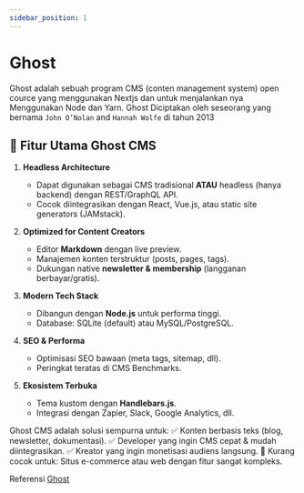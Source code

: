 ```yaml
---
sidebar_position: 1
---
```


# Ghost

Ghost adalah sebuah program CMS (conten management system) open cource yang menggunakan Nextjs dan untuk menjalankan nya Menggunakan Node dan Yarn. Ghost Diciptakan oleh seseorang yang bernama `John O’Nolan` and `Hannah Wolfe` di tahun 2013


## 🚀 Fitur Utama Ghost CMS
1. **Headless Architecture**  
   - Dapat digunakan sebagai CMS tradisional **ATAU** headless (hanya backend) dengan REST/GraphQL API.  
   - Cocok diintegrasikan dengan React, Vue.js, atau static site generators (JAMstack).

2. **Optimized for Content Creators**  
   - Editor **Markdown** dengan live preview.  
   - Manajemen konten terstruktur (posts, pages, tags).  
   - Dukungan native **newsletter & membership** (langganan berbayar/gratis).

3. **Modern Tech Stack**  
   - Dibangun dengan **Node.js** untuk performa tinggi.  
   - Database: SQLite (default) atau MySQL/PostgreSQL.  

4. **SEO & Performa**  
   - Optimisasi SEO bawaan (meta tags, sitemap, dll).  
   - Peringkat teratas di CMS Benchmarks.  

5. **Ekosistem Terbuka**  
   - Tema kustom dengan **Handlebars.js**.  
   - Integrasi dengan Zapier, Slack, Google Analytics, dll.  

Ghost CMS adalah solusi sempurna untuk:
✅ Konten berbasis teks (blog, newsletter, dokumentasi).
✅ Developer yang ingin CMS cepat & mudah diintegrasikan.
✅ Kreator yang ingin monetisasi audiens langsung.
🚫 Kurang cocok untuk: Situs e-commerce atau web dengan fitur sangat kompleks.

Referensi [Ghost](https://ghost.org/docs/introduction/)